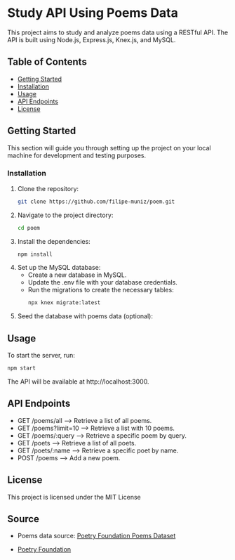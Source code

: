 # Study API Using Poems Data

This project aims to study and analyze poems data using a RESTful API. The API is built using Node.js, Express.js, Knex.js, and MySQL.

## Table of Contents

- [Getting Started](#getting-started)
- [Installation](#installation)
- [Usage](#usage)
- [API Endpoints](#api-endpoints)
- [License](#license)

## Getting Started

This section will guide you through setting up the project on your local machine for development and testing purposes.

### Installation

1. Clone the repository:
   ```bash
   git clone https://github.com/filipe-muniz/poem.git
   ```
2. Navigate to the project directory:
   ```bash
   cd poem
   ```
3. Install the dependencies:
   ```bash
   npm install
   ```
4. Set up the MySQL database:
   - Create a new database in MySQL.
   - Update the .env file with your database credentials.
   - Run the migrations to create the necessary tables:
     ```bash
     npx knex migrate:latest
     ```
5. Seed the database with poems data (optional):

## Usage

To start the server, run:

```bash
npm start
```

The API will be available at http://localhost:3000.

## API Endpoints

- GET /poems/all --> Retrieve a list of all poems.
- GET /poems?limit=10 --> Retrieve a list with 10 poems.
- GET /poems/:query --> Retrieve a specific poem by query.
- GET /poets --> Retrieve a list of all poets.
- GET /poets/:name --> Retrieve a specific poet by name.
- POST /poems --> Add a new poem.

## License

This project is licensed under the MIT License

## Source

- Poems data source: [Poetry Foundation Poems Dataset](https://www.kaggle.com/datasets/tgdivy/poetry-foundation-poems/code)

* [Poetry Foundation](https://www.poetryfoundation.org/)
